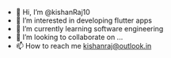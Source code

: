 - 👋 Hi, I’m @kishanRaj10
- 👀 I’m interested in developing flutter apps
- 🌱 I’m currently learning software engineering
- 💞️ I’m looking to collaborate on ...
- 📫 How to reach me kishanraj@outlook.in

<!---
kishanRaj10/kishanRaj10 is a ✨ special ✨ repository because its `README.md` (this file) appears on your GitHub profile.
You can click the Preview link to take a look at your changes.
--->
